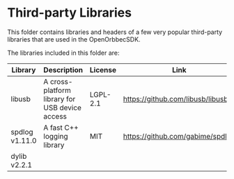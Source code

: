 # Third-party Libraries

This folder contains libraries and headers of a few very popular third-party libraries that are used in the OpenOrbbecSDK.

The libraries included in this folder are:

| Library | Description | License | Link |
|---------|-------------|------|---|
| libusb | A cross-platform library for USB device access | LGPL-2.1 | <https://github.com/libusb/libusb> |
| spdlog v1.11.0 | A fast C++ logging library | MIT | <https://github.com/gabime/spdlog> |
| dylib v2.2.1